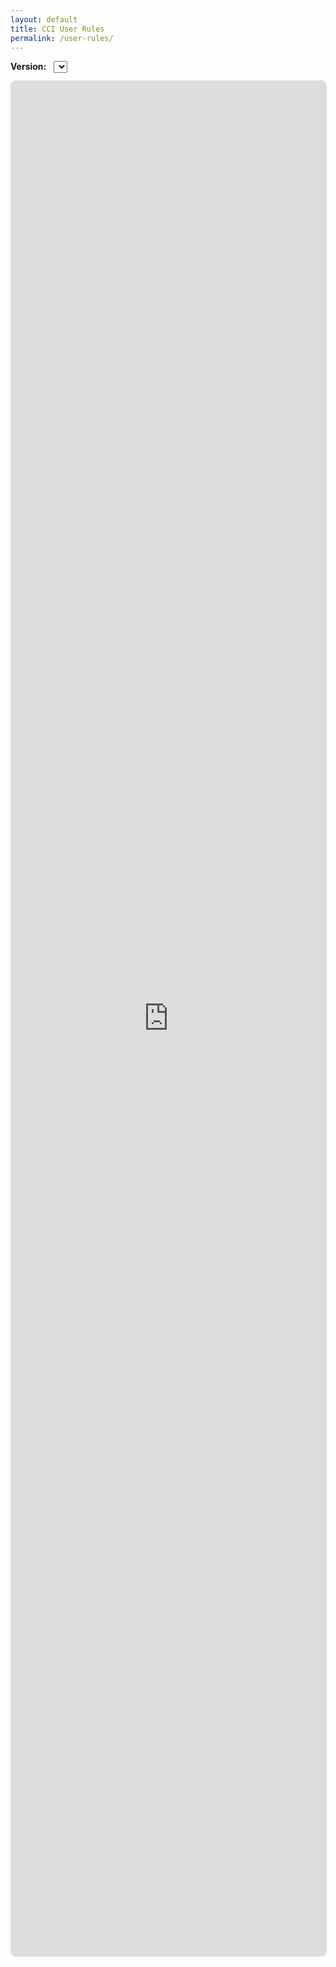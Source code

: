 ```yaml
---
layout: default
title: CCI User Rules
permalink: /user-rules/
---
```


<div style="margin:.75rem 0;">
  <label for="version-select"><strong>Version:</strong></label>
  <select id="version-select" style="margin-left:.5rem;"></select>
</div>

<iframe id="rules-frame"
        src="https://cci-gu-sweden.github.io/cci-user-rules/latest/"
        style="width:100%;height:75vh;border:1px solid #ddd;border-radius:8px;"
        loading="lazy"></iframe>

<script>
(async function () {
  const repo = 'CCI-GU-Sweden/cci-user-rules';
  const base = 'https://cci-gu-sweden.github.io/cci-user-rules';
  const select = document.getElementById('version-select');
  try {
    const r = await fetch(`https://api.github.com/repos/${repo}/tags`, {
      headers: { 'Accept': 'application/vnd.github+json' }, cache: 'no-store'
    });
    const tags = await r.json();               // [{name: "v1.2.3"}, ...]
    // sort semver desc
    tags.sort((a,b) => b.name.localeCompare(a.name, undefined, {numeric:true, sensitivity:'base'}));
    for (const t of tags) {
      const o = document.createElement('option');
      o.value = `${base}/versions/${t.name}/`;
      o.textContent = t.name;
      select.appendChild(o);
    }
    select.addEventListener('change', e => {
      document.getElementById('rules-frame').src = e.target.value;
    });
  } catch (e) {
    console.warn('Could not load tags; falling back to latest.', e);
  }
})();
</script>
